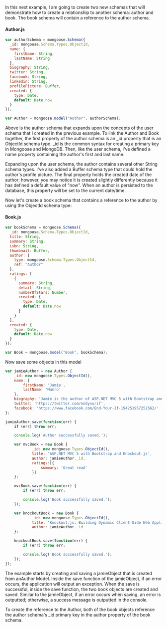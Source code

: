 In this next example, I am going to create two new schemas that will demonstrate how to create a relationship to another schema: author and book. The book schema will contain a reference to the author schema.

#### Author.js

```js
var authorSchema = mongoose.Schema({
  _id: mongoose.Schema.Types.ObjectId,
  name: {
    firstName: String,
    lastName: String
  },
  biography: String,
  twitter: String,
  facebook: String,
  linkedin: String,
  profilePicture: Buffer,
  created: {
    type: Date,
    default: Date.now
  }
});

var Author = mongoose.model("Author", authorSchema);
```

Above is the author schema that expands upon the concepts of the user schema that I created in the previous example. To link the Author and Book together, the first property of the author schema is an \_id property that is an ObjectId schema type. \_id is the common syntax for creating a primary key in Mongoose and MongoDB. Then, like the user schema, I've defined a name property containing the author's first and last name.

Expanding upon the user schema, the author contains several other String schema types. I've also added a Buffer schema type that could hold the author's profile picture. The final property holds the created date of the author; however, you may notice it is created slightly differently because it has defined a default value of "now". When an author is persisted to the database, this property will be set to the current date/time.

Now let's create a book schema that contains a reference to the author by using the ObjectId schema type:

#### Book.js

```js
var bookSchema = mongoose.Schema({
  _id: mongoose.Schema.Types.ObjectId,
  title: String,
  summary: String,
  isbn: String,
  thumbnail: Buffer,
  author: {
    type: mongoose.Schema.Types.ObjectId,
    ref: "Author"
  },
  ratings: [
    {
      summary: String,
      detail: String,
      numberOfStars: Number,
      created: {
        type: Date,
        default: Date.now
      }
    }
  ],
  created: {
    type: Date,
    default: Date.now
  }
});

var Book = mongoose.model("Book", bookSchema);
```

Now save some objects in this model

```js
var jamieAuthor = new Author {
    _id: new mongoose.Types.ObjectId(),
    name: {
        firstName: 'Jamie',
        lastName: 'Munro'
    },
    biography: 'Jamie is the author of ASP.NET MVC 5 with Bootstrap and Knockout.js.',
    twitter: 'https://twitter.com/endyourif',
    facebook: 'https://www.facebook.com/End-Your-If-194251957252562/'
};

jamieAuthor.save(function(err) {
    if (err) throw err;

    console.log('Author successfully saved.');

    var mvcBook = new Book {
            _id: new mongoose.Types.ObjectId(),
            title: 'ASP.NET MVC 5 with Bootstrap and Knockout.js',
            author: jamieAuthor._id,
            ratings:[{
                summary: 'Great read'
            }]
    };

    mvcBook.save(function(err) {
        if (err) throw err;

        console.log('Book successfully saved.');
    });

    var knockoutBook = new Book {
            _id: new mongoose.Types.ObjectId(),
            title: 'Knockout.js: Building Dynamic Client-Side Web Applications',
            author: jamieAuthor._id
    };

    knockoutBook.save(function(err) {
        if (err) throw err;

        console.log('Book successfully saved.');
    });
});
```

The example starts by creating and saving a jamieObject that is created from anAuthor Model. Inside the save function of the jamieObject, if an error occurs, the application will output an exception. When the save is successful, inside the save function, the two book objects are created and saved. Similar to the jamieObject, if an error occurs when saving, an error is outputted; otherwise, a success message is outputted in the console.

To create the reference to the Author, both of the book objects reference the author schema's \_id primary key in the author property of the book schema.
